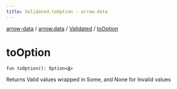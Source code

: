 ```yaml
---
title: Validated.toOption - arrow-data
---
```


[arrow-data](../../index.html) / [arrow.data](../index.html) / [Validated](index.html) / [toOption](./to-option.html)

# toOption

`fun toOption(): Option<`[`A`](index.html#A)`>`

Returns Valid values wrapped in Some, and None for Invalid values

